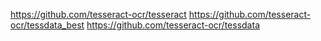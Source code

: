 https://github.com/tesseract-ocr/tesseract
https://github.com/tesseract-ocr/tessdata_best
https://github.com/tesseract-ocr/tessdata